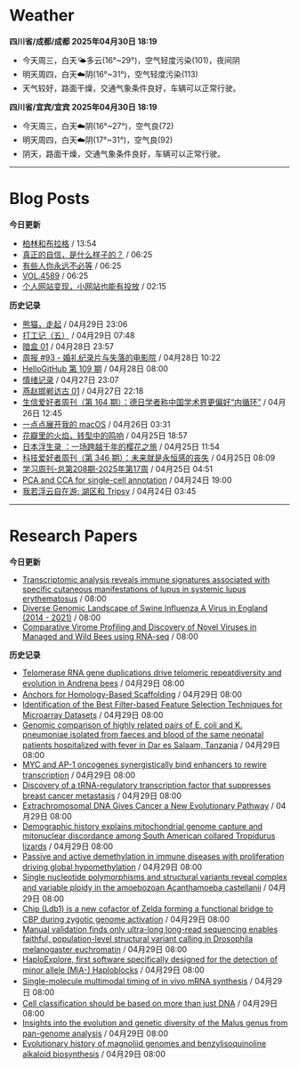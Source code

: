 # Weather
<!--qweather:start-->
**四川省/成都/成都 2025年04月30日 18:19**
- 今天周三，白天🌤️多云(16°~29°)，空气轻度污染(101)，夜间阴
- 明天周四，白天☁️阴(16°~31°)，空气轻度污染(113)
- 天气较好，路面干燥，交通气象条件良好，车辆可以正常行驶。

**四川省/宜宾/宜宾 2025年04月30日 18:19**
- 今天周三，白天☁️阴(16°~27°)，空气良(72)
- 明天周四，白天☁️阴(17°~31°)，空气良(92)
- 阴天，路面干燥，交通气象条件良好，车辆可以正常行驶。
<!--qweather:end-->
---
# Blog Posts
<!--rss-blogs:start-->
**今日更新**
- [柏林和布拉格](https://www.skyue.com/25043013.html) / 13:54
- [真正的自信，是什么样子的？](http://m.wufazhuce.com/question/4355) / 06:25
- [有些人你永远不必等](http://m.wufazhuce.com/article/6775) / 06:25
- [VOL.4589](http://m.wufazhuce.com/one/4740) / 06:25
- [个人网站变现，小网站也能有投放](https://blog.ops-coffee.cn/r/side-hustle-personal-website-advertising-success.html) / 02:15

**历史记录**
- [熊猫，走起](https://www.xiangshitan.com/post/3399.html) / 04月29日 23:06
- [打工记（五）](https://yukieyun.net/roam/gravedigger-of-capitalism-05/) / 04月29日 07:48
- [暗盒 01](https://ameow.xyz/archives/film-roll-01) / 04月28日 23:57
- [周报 #93 - 婚礼纪录片与失落的电影院](https://www.pseudoyu.com/posts/weekly_review_93) / 04月28日 10:22
- [HelloGitHub 第 109 期](https://hellogithub.com/periodical/volume/109) / 04月28日 08:00
- [情绪记录](https://www.skyue.com/25042723.html) / 04月27日 23:07
- [燕赵邯郸访古 01](https://blog.pursuitus.com/yan-zhao-handan-visits-01.html) / 04月27日 22:18
- [生信爱好者周刊（第 164 期）：德日学者称中国学术界更偏好“内循环”](https://openbiox.github.io/weekly/issue-164/) / 04月26日 12:45
- [一点点展开我的 macOS](https://anotherdayu.com/2025/6733/) / 04月26日 03:31
- [花瓣里的火焰，转型中的鸣响](https://justgoidea.com/flames-in-petals-sounds-of-transformation/) / 04月25日 18:57
- [日本浮生录 ：一场跨越千年的樱花之旅](https://song.al/sakura) / 04月25日 11:54
- [科技爱好者周刊（第 346 期）：未来就是永恒感的丧失](http://www.ruanyifeng.com/blog/2025/04/weekly-issue-346.html) / 04月25日 08:09
- [学习周刊-总第208期-2025年第17周](https://wiki.eryajf.net/pages/f8507e/) / 04月25日 04:51
- [PCA and CCA for single-cell annotation](https://divingintogeneticsandgenomics.com/talk/2025-pythia-cell-anno/) / 04月24日 19:00
- [我若浮云自在游: 湖区和 Tripsy](https://anotherdayu.com/2025/6723/) / 04月24日 03:45
<!--rss-blogs:end-->
---
# Research Papers
<!--rss-papers:start-->
**今日更新**
- [Transcriptomic analysis reveals immune signatures associated with specific cutaneous manifestations of lupus in systemic lupus erythematosus](https://www.biorxiv.org/content/10.1101/2025.04.27.649460v1?rss=1) / 08:00
- [Diverse Genomic Landscape of Swine Influenza A Virus in England (2014 - 2021)](https://www.biorxiv.org/content/10.1101/2025.04.28.650978v1?rss=1) / 08:00
- [Comparative Virome Profiling and Discovery of Novel Viruses in Managed and Wild Bees using RNA-seq](https://www.biorxiv.org/content/10.1101/2025.04.27.650873v1?rss=1) / 08:00

**历史记录**
- [Telomerase RNA gene duplications drive telomeric repeatdiversity and evolution in Andrena bees](https://www.biorxiv.org/content/10.1101/2025.04.29.651168v1?rss=1) / 04月29日 08:00
- [Anchors for Homology-Based Scaffolding](https://www.biorxiv.org/content/10.1101/2025.04.28.650980v1?rss=1) / 04月29日 08:00
- [Identification of the Best Filter-based Feature Selection Techniques for Microarray Datasets](https://www.biorxiv.org/content/10.1101/2025.04.25.650719v1?rss=1) / 04月29日 08:00
- [Genomic comparison of highly related pairs of E. coli and K. pneumoniae isolated from faeces and blood of the same neonatal patients hospitalized with fever in Dar es Salaam, Tanzania](https://www.biorxiv.org/content/10.1101/2025.04.28.650962v1?rss=1) / 04月29日 08:00
- [MYC and AP-1 oncogenes synergistically bind enhancers to rewire transcription](https://www.biorxiv.org/content/10.1101/2025.04.28.650480v1?rss=1) / 04月29日 08:00
- [Discovery of a tRNA-regulatory transcription factor that suppresses breast cancer metastasis](https://www.biorxiv.org/content/10.1101/2025.04.26.650725v1?rss=1) / 04月29日 08:00
- [Extrachromosomal DNA Gives Cancer a New Evolutionary Pathway](https://www.biorxiv.org/content/10.1101/2025.04.26.650733v1?rss=1) / 04月29日 08:00
- [Demographic history explains mitochondrial genome capture and mitonuclear discordance among South American collared Tropidurus	 lizards](https://www.biorxiv.org/content/10.1101/2025.04.25.650633v1?rss=1) / 04月29日 08:00
- [Passive and active demethylation in immune diseases with proliferation driving global hypomethylation](https://www.biorxiv.org/content/10.1101/2025.04.25.650620v1?rss=1) / 04月29日 08:00
- [Single nucleotide polymorphisms and structural variants reveal complex and variable ploidy in the amoebozoan Acanthamoeba castellanii](https://www.biorxiv.org/content/10.1101/2025.04.25.650682v1?rss=1) / 04月29日 08:00
- [Chip (Ldb1) is a new cofactor of Zelda forming a functional bridge to CBP during zygotic genome activation](https://www.biorxiv.org/content/10.1101/2025.04.24.650404v1?rss=1) / 04月29日 08:00
- [Manual validation finds only ultra-long long-read sequencing enables faithful, population-level structural variant calling in Drosophila melanogaster euchromatin](https://www.biorxiv.org/content/10.1101/2025.04.21.649852v1?rss=1) / 04月29日 08:00
- [HaploExplore, first software specifically designed for the detection of minor allele (MiA-) Haploblocks](https://www.biorxiv.org/content/10.1101/2025.04.23.650206v1?rss=1) / 04月29日 08:00
- [Single-molecule multimodal timing of in vivo mRNA synthesis](https://www.biorxiv.org/content/10.1101/2025.04.27.650906v1?rss=1) / 04月29日 08:00
- [Cell classification should be based on more than just DNA](https://www.nature.com/articles/d41586-025-01329-z) / 04月29日 08:00
- [Insights into the evolution and genetic diversity of the Malus genus from pan-genome analysis](https://www.nature.com/articles/s41588-025-02171-9) / 04月29日 08:00
- [Evolutionary history of magnoliid genomes and benzylisoquinoline alkaloid biosynthesis](https://www.nature.com/articles/s41467-025-59343-8) / 04月29日 08:00
<!--rss-papers:end-->
